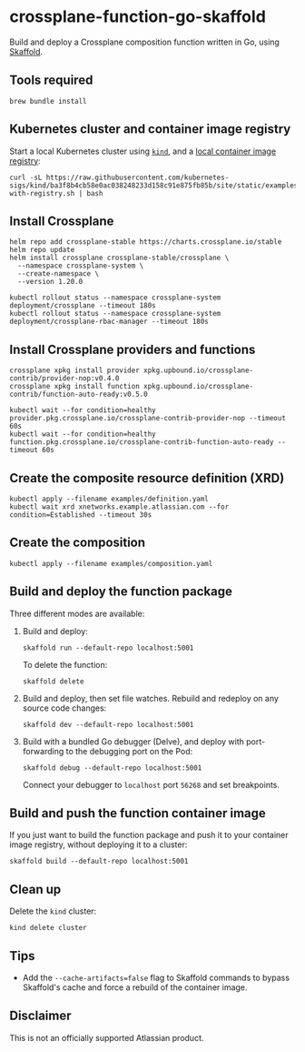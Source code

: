 # crossplane-function-go-skaffold

Build and deploy a Crossplane composition function written in Go, using
[Skaffold](https://skaffold.dev).

## Tools required

```shell
brew bundle install
```

## Kubernetes cluster and container image registry

Start a local Kubernetes cluster using [`kind`](https://kind.sigs.k8s.io/),
and a
[local container image registry](https://kind.sigs.k8s.io/docs/user/local-registry/#create-a-cluster-and-registry):

```shell
curl -sL https://raw.githubusercontent.com/kubernetes-sigs/kind/ba3f8b4cb58e0ac038248233d158c91e875fb85b/site/static/examples/kind-with-registry.sh | bash
```

## Install Crossplane

```shell
helm repo add crossplane-stable https://charts.crossplane.io/stable
helm repo update
helm install crossplane crossplane-stable/crossplane \
  --namespace crossplane-system \
  --create-namespace \
  --version 1.20.0

kubectl rollout status --namespace crossplane-system deployment/crossplane --timeout 180s
kubectl rollout status --namespace crossplane-system deployment/crossplane-rbac-manager --timeout 180s
```

## Install Crossplane providers and functions

```shell
crossplane xpkg install provider xpkg.upbound.io/crossplane-contrib/provider-nop:v0.4.0
crossplane xpkg install function xpkg.upbound.io/crossplane-contrib/function-auto-ready:v0.5.0

kubectl wait --for condition=healthy provider.pkg.crossplane.io/crossplane-contrib-provider-nop --timeout 60s
kubectl wait --for condition=healthy function.pkg.crossplane.io/crossplane-contrib-function-auto-ready --timeout 60s
```

## Create the composite resource definition (XRD)

```shell
kubectl apply --filename examples/definition.yaml
kubectl wait xrd xnetworks.example.atlassian.com --for condition=Established --timeout 30s
```

## Create the composition

```shell
kubectl apply --filename examples/composition.yaml
```

## Build and deploy the function package

Three different modes are available:

1.  Build and deploy:

    ```shell
    skaffold run --default-repo localhost:5001
    ```
    
    To delete the function:

    ```shell
    skaffold delete
    ```

2.  Build and deploy, then set file watches.
    Rebuild and redeploy on any source code changes: 

    ```shell
    skaffold dev --default-repo localhost:5001
    ```

3.  Build with a bundled Go debugger (Delve), and deploy with port-forwarding
    to the debugging port on the Pod:

    ```shell
    skaffold debug --default-repo localhost:5001
    ```

    Connect your debugger to `localhost` port `56268` and set breakpoints.

## Build and push the function container image

If you just want to build the function package and push it to your container
image registry, without deploying it to a cluster:

```shell
skaffold build --default-repo localhost:5001
```

## Clean up

Delete the `kind` cluster:

```shell
kind delete cluster
```

## Tips

- Add the `--cache-artifacts=false` flag to Skaffold commands to bypass
  Skaffold's cache and force a rebuild of the container image.

## Disclaimer

This is not an officially supported Atlassian product.
